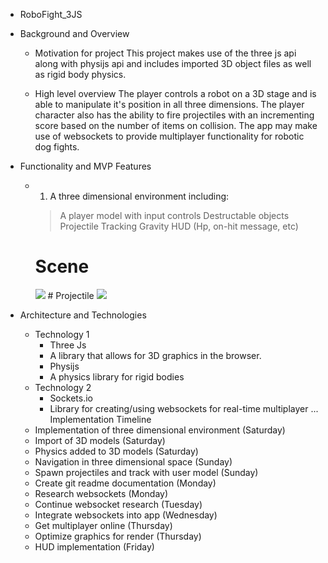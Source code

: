 * RoboFight_3JS

* Background and Overview
    * Motivation for project
      This project makes use of the three js api along with physijs api and includes imported 3D object files as well as rigid body physics.

      
    * High level overview
      The player controls a robot on a 3D stage and is able to manipulate it's position in all three dimensions.
      The player character also has the ability to fire projectiles with an incrementing score based on the number of items on collision. The app may make use of websockets to provide multiplayer functionality for robotic dog fights.
* Functionality and MVP Features
    * 1. A three dimensional environment including:
        > A player model with input controls
        > Destructable objects
        > Projectile Tracking
        > Gravity
        > HUD (Hp, on-hit message, etc)
        # Scene
        <img src="https://thingyverse-public.s3.amazonaws.com/Scene.png"/>
        # Projectile
        <img src="https://thingyverse-public.s3.amazonaws.com/projectile.png"/>
        
        
* Architecture and Technologies
    * Technology 1
        * Three Js
        * A library that allows for 3D graphics in the browser.
        * Physijs
        * A physics library for rigid bodies
    * Technology 2
        * Sockets.io
        * Library for creating/using websockets for real-time multiplayer
    ...
Implementation Timeline
    * Implementation of three dimensional environment (Saturday)
    * Import of 3D models (Saturday)
    * Physics added to 3D models (Saturday)
    * Navigation in three dimensional space (Sunday)
    * Spawn projectiles and track with user model (Sunday)
    * Create git readme documentation (Monday)
    * Research websockets (Monday)
    * Continue websocket research (Tuesday)
    * Integrate websockets into app (Wednesday)
    * Get multiplayer online (Thursday)
    * Optimize graphics for render (Thursday)
    * HUD implementation (Friday)
